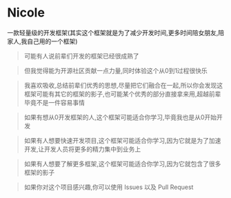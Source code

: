 # Nicole

一款轻量级的开发框架(其实这个框架就是为了减少开发时间,更多时间陪女朋友,陪家人,我自己用的一个框架)

>可能有人说前辈们开发的框架已经很成熟了

>但我觉得能为开源社区贡献一点力量,同时体验这个从0到1过程很快乐

>我喜欢吸收,总结前辈们优秀的思想,尽量把它们融合在一起,所以你会发现这框架可能有其它的框架的影子,也可能某个优秀的部分直接拿来用,超越前辈毕竟不是一件容易事情

>如果有想从0开发框架的人,这个框架可能适合你学习,毕竟我也是从0开始开发

>如果有人想要快速开发项目,这个框架可能适合你学习,因为它就是为了加速开发,让开发人员将更多的精力集中到业务上

>如果有人想要了解更多框架,这个框架可能适合你学习,因为它就包含了很多框架的影子

>如果你对这个项目感兴趣,你可以使用 Issues 以及 Pull Request

